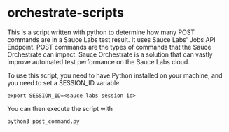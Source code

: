 # orchestrate-scripts

This is a script written with python to determine how many POST commands are in a Sauce Labs test result. It uses Sauce Labs' Jobs API Endpoint. POST commands are the types of commands that the Sauce Orchestrate can impact. Sauce Orchestrate is a solution that can vastly improve automated test performance on the Sauce Labs cloud.

To use this script, you need to have Python installed on your machine, and you need to set a SESSION_ID variable

`export SESSION_ID=<sauce labs session id>`

You can then execute the script with

`python3 post_command.py`
